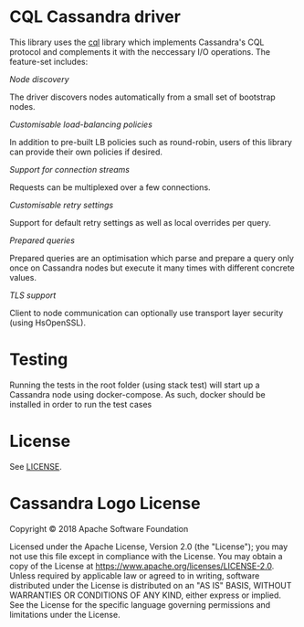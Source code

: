 CQL Cassandra driver
====================

This library uses the [cql](http://hackage.haskell.org/package/cql) library
which implements Cassandra's CQL protocol and complements it with the
neccessary I/O operations. The feature-set includes:

*Node discovery*

The driver discovers nodes automatically from a small set of bootstrap nodes.

*Customisable load-balancing policies*

In addition to pre-built LB policies such as round-robin, users of this
library can provide their own policies if desired.

*Support for connection streams*

Requests can be multiplexed over a few connections.

*Customisable retry settings*

Support for default retry settings as well as local overrides per query.

*Prepared queries*

Prepared queries are an optimisation which parse and prepare a query only
once on Cassandra nodes but execute it many times with different concrete
values.

*TLS support*

Client to node communication can optionally use transport layer security
(using HsOpenSSL).

Testing
=======

Running the tests in the root folder (using stack test) will start up a 
Cassandra node using docker-compose. As such, docker should be installed in order
to run the test cases

License
=======

See [LICENSE](./LICENSE).

Cassandra Logo License
======================

Copyright © 2018 Apache Software Foundation

Licensed under the Apache License, Version 2.0 (the "License"); you may not use
this file except in compliance with the License. You may obtain a copy of the
License at https://www.apache.org/licenses/LICENSE-2.0. Unless required by
applicable law or agreed to in writing, software distributed under the License
is distributed on an "AS IS" BASIS, WITHOUT WARRANTIES OR CONDITIONS OF ANY
KIND, either express or implied. See the License for the specific language
governing permissions and limitations under the License.

